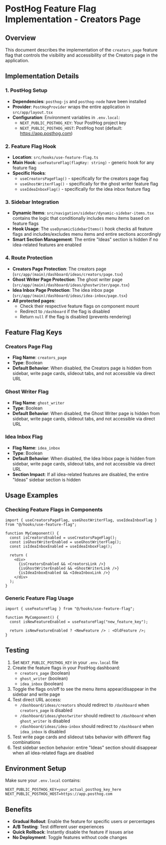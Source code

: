 # PostHog Feature Flag Implementation - Creators Page

## Overview
This document describes the implementation of the `creators_page` feature flag that controls the visibility and accessibility of the Creators page in the application.

## Implementation Details

### 1. PostHog Setup
- **Dependencies**: `posthog-js` and `posthog-node` have been installed
- **Provider**: `PostHogProvider` wraps the entire application in `src/app/layout.tsx`
- **Configuration**: Environment variables in `.env.local`:
  - `NEXT_PUBLIC_POSTHOG_KEY`: Your PostHog project key
  - `NEXT_PUBLIC_POSTHOG_HOST`: PostHog host (default: https://app.posthog.com)

### 2. Feature Flag Hook
- **Location**: `src/hooks/use-feature-flag.ts`
- **Main Hook**: `useFeatureFlag(flagKey: string)` - generic hook for any feature flag
- **Specific Hooks**: 
  - `useCreatorsPageFlag()` - specifically for the creators page flag
  - `useGhostWriterFlag()` - specifically for the ghost writer feature flag
  - `useIdeaInboxFlag()` - specifically for the idea inbox feature flag

### 3. Sidebar Integration
- **Dynamic Items**: `src/navigation/sidebar/dynamic-sidebar-items.tsx` contains the logic that conditionally includes menu items based on feature flags
- **Hook Usage**: The `useDynamicSidebarItems()` hook checks all feature flags and includes/excludes menu items and entire sections accordingly
- **Smart Section Management**: The entire "Ideas" section is hidden if no idea-related features are enabled

### 4. Route Protection
- **Creators Page Protection**: The creators page (`src/app/(main)/dashboard/ideas/creators/page.tsx`)
- **Ghost Writer Page Protection**: The ghost writer page (`src/app/(main)/dashboard/ideas/ghostwriter/page.tsx`)
- **Idea Inbox Page Protection**: The idea inbox page (`src/app/(main)/dashboard/ideas/idea-inbox/page.tsx`)
- **All protected pages**:
  - Check their respective feature flags on component mount
  - Redirect to `/dashboard` if the flag is disabled
  - Return `null` if the flag is disabled (prevents rendering)

## Feature Flag Keys

### Creators Page Flag
- **Flag Name**: `creators_page`
- **Type**: Boolean
- **Default Behavior**: When disabled, the Creators page is hidden from sidebar, write page cards, slideout tabs, and not accessible via direct URL

### Ghost Writer Flag  
- **Flag Name**: `ghost_writer`
- **Type**: Boolean
- **Default Behavior**: When disabled, the Ghost Writer page is hidden from sidebar, write page cards, slideout tabs, and not accessible via direct URL

### Idea Inbox Flag
- **Flag Name**: `idea_inbox`
- **Type**: Boolean  
- **Default Behavior**: When disabled, the Idea Inbox page is hidden from sidebar, write page cards, slideout tabs, and not accessible via direct URL
- **Section Impact**: If all idea-related features are disabled, the entire "Ideas" sidebar section is hidden

## Usage Examples

### Checking Feature Flags in Components
```tsx
import { useCreatorsPageFlag, useGhostWriterFlag, useIdeaInboxFlag } from "@/hooks/use-feature-flag";

function MyComponent() {
  const isCreatorsEnabled = useCreatorsPageFlag();
  const isGhostWriterEnabled = useGhostWriterFlag();
  const isIdeaInboxEnabled = useIdeaInboxFlag();
  
  return (
    <div>
      {isCreatorsEnabled && <CreatorsLink />}
      {isGhostWriterEnabled && <GhostWriterLink />}
      {isIdeaInboxEnabled && <IdeaInboxLink />}
    </div>
  );
}
```

### Generic Feature Flag Usage
```tsx
import { useFeatureFlag } from "@/hooks/use-feature-flag";

function MyComponent() {
  const isNewFeatureEnabled = useFeatureFlag("new_feature_key");
  
  return isNewFeatureEnabled ? <NewFeature /> : <OldFeature />;
}
```

## Testing
1. Set `NEXT_PUBLIC_POSTHOG_KEY` in your `.env.local` file
2. Create the feature flags in your PostHog dashboard:
   - `creators_page` (boolean)
   - `ghost_writer` (boolean)
   - `idea_inbox` (boolean)
3. Toggle the flags on/off to see the menu items appear/disappear in the sidebar and write page
4. Test direct URL access:
   - `/dashboard/ideas/creators` should redirect to `/dashboard` when `creators_page` is disabled
   - `/dashboard/ideas/ghostwriter` should redirect to `/dashboard` when `ghost_writer` is disabled
   - `/dashboard/ideas/idea-inbox` should redirect to `/dashboard` when `idea_inbox` is disabled
5. Test write page cards and slideout tabs behavior with different flag combinations
6. Test sidebar section behavior: entire "Ideas" section should disappear when all idea-related flags are disabled

## Environment Setup
Make sure your `.env.local` contains:
```
NEXT_PUBLIC_POSTHOG_KEY=your_actual_posthog_key_here
NEXT_PUBLIC_POSTHOG_HOST=https://app.posthog.com
```

## Benefits
- **Gradual Rollout**: Enable the feature for specific users or percentages
- **A/B Testing**: Test different user experiences
- **Quick Rollback**: Instantly disable the feature if issues arise
- **No Deployment**: Toggle features without code changes